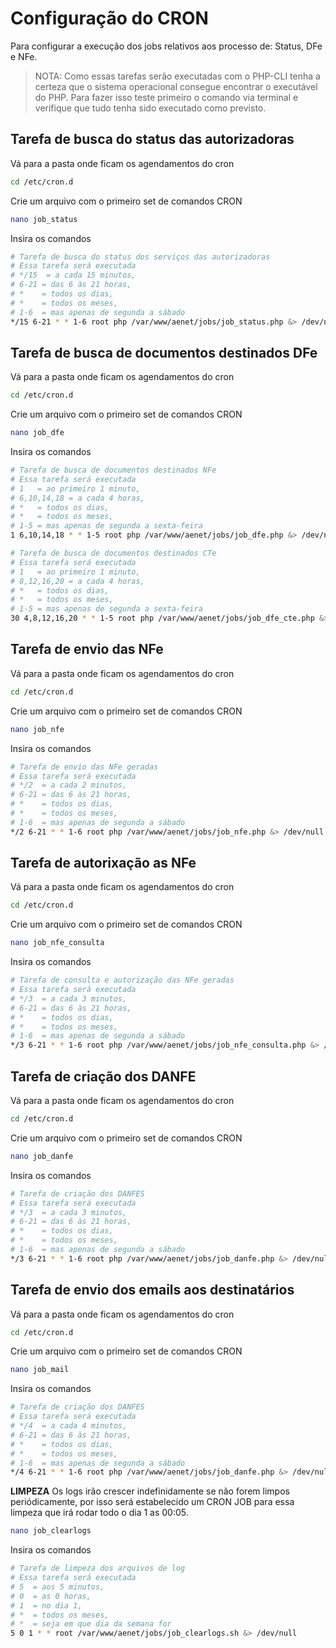 # Configuração do CRON

Para configurar a execução dos jobs relativos aos processo de: Status, DFe e NFe.

> NOTA: Como essas tarefas serão executadas com o PHP-CLI tenha a certeza que o sistema operacional consegue encontrar o executável do PHP.
> Para fazer isso teste primeiro o comando via terminal e verifique que tudo tenha sido executado como previsto.

## Tarefa de busca do status das autorizadoras

Vá para a pasta onde ficam os agendamentos do cron

```bash
cd /etc/cron.d
```
Crie um arquivo com o primeiro set de comandos CRON

```bash
nano job_status
```

Insira os comandos

```bash
# Tarefa de busca do status dos serviços das autorizadoras
# Essa tarefa será executada
# */15  = a cada 15 minutos,
# 6-21 = das 6 às 21 horas,
# *    = todos os dias,
# *    = todos os meses,
# 1-6  = mas apenas de segunda a sábado
*/15 6-21 * * 1-6 root php /var/www/aenet/jobs/job_status.php &> /dev/null
```

## Tarefa de busca de documentos destinados DFe

Vá para a pasta onde ficam os agendamentos do cron

```bash
cd /etc/cron.d
```

Crie um arquivo com o primeiro set de comandos CRON

```bash
nano job_dfe
```

Insira os comandos

```bash
# Tarefa de busca de documentos destinados NFe
# Essa tarefa será executada
# 1   = ao primeiro 1 minuto,
# 6,10,14,18 = a cada 4 horas,
# *   = todos os dias,
# *   = todos os meses,
# 1-5 = mas apenas de segunda a sexta-feira
1 6,10,14,18 * * 1-5 root php /var/www/aenet/jobs/job_dfe.php &> /dev/null
```


```bash
# Tarefa de busca de documentos destinados CTe
# Essa tarefa será executada
# 1   = ao primeiro 1 minuto,
# 8,12,16,20 = a cada 4 horas,
# *   = todos os dias,
# *   = todos os meses,
# 1-5 = mas apenas de segunda a sexta-feira
30 4,8,12,16,20 * * 1-5 root php /var/www/aenet/jobs/job_dfe_cte.php &> /dev/null
```

## Tarefa de envio das NFe

Vá para a pasta onde ficam os agendamentos do cron

```bash
cd /etc/cron.d
```

Crie um arquivo com o primeiro set de comandos CRON

```bash
nano job_nfe
```
Insira os comandos

```bash
# Tarefa de envio das NFe geradas
# Essa tarefa será executada 
# */2  = a cada 2 minutos,
# 6-21 = das 6 às 21 horas,
# *    = todos os dias,
# *    = todos os meses,
# 1-6  = mas apenas de segunda a sábado 
*/2 6-21 * * 1-6 root php /var/www/aenet/jobs/job_nfe.php &> /dev/null
```

## Tarefa de autorixação as NFe

Vá para a pasta onde ficam os agendamentos do cron

```bash
cd /etc/cron.d
```

Crie um arquivo com o primeiro set de comandos CRON

```bash
nano job_nfe_consulta
```
Insira os comandos

```bash
# Tarefa de consulta e autorização das NFe geradas
# Essa tarefa será executada 
# */3  = a cada 3 minutos,
# 6-21 = das 6 às 21 horas,
# *    = todos os dias,
# *    = todos os meses,
# 1-6  = mas apenas de segunda a sábado 
*/3 6-21 * * 1-6 root php /var/www/aenet/jobs/job_nfe_consulta.php &> /dev/null
```



## Tarefa de criação dos DANFE 

Vá para a pasta onde ficam os agendamentos do cron

```bash
cd /etc/cron.d
```

Crie um arquivo com o primeiro set de comandos CRON

```bash
nano job_danfe
```
Insira os comandos

```bash
# Tarefa de criação dos DANFES
# Essa tarefa será executada 
# */3  = a cada 3 minutos,
# 6-21 = das 6 às 21 horas,
# *    = todos os dias,
# *    = todos os meses,
# 1-6  = mas apenas de segunda a sábado 
*/3 6-21 * * 1-6 root php /var/www/aenet/jobs/job_danfe.php &> /dev/null
```

## Tarefa de envio dos emails aos destinatários

Vá para a pasta onde ficam os agendamentos do cron

```bash
cd /etc/cron.d
```

Crie um arquivo com o primeiro set de comandos CRON

```bash
nano job_mail
```
Insira os comandos

```bash
# Tarefa de criação dos DANFES
# Essa tarefa será executada 
# */4  = a cada 4 minutos,
# 6-21 = das 6 às 21 horas,
# *    = todos os dias,
# *    = todos os meses,
# 1-6  = mas apenas de segunda a sábado 
*/4 6-21 * * 1-6 root php /var/www/aenet/jobs/job_danfe.php &> /dev/null
```


**LIMPEZA**
Os logs irão crescer indefinidamente se não forem limpos periódicamente, por isso será estabelecido um CRON JOB para essa limpeza que irá rodar todo o dia 1 as 00:05.

```bash
nano job_clearlogs
```

Insira os comandos

```bash
# Tarefa de limpeza dos arquivos de log
# Essa tarefa será executada
# 5  = aos 5 minutos,
# 0  = as 0 horas,
# 1  = no dia 1,
# *  = todos os meses,
# *  = seja em que dia da semana for
5 0 1 * * root /var/www/aenet/jobs/job_clearlogs.sh &> /dev/null
```

